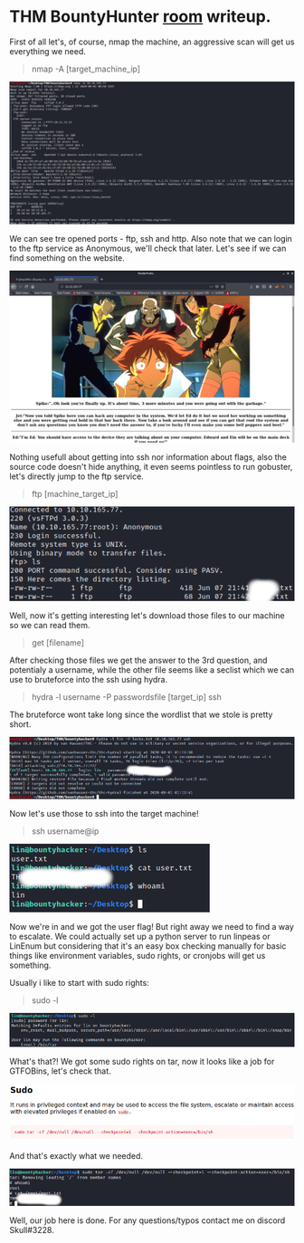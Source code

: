 # THM BountyHunter [room](https://tryhackme.com/room/cowboyhacker) writeup.
First of all let's, of course, nmap the machine, an aggressive scan will get us everything we need.

> nmap -A [target_machine_ip]

![Nmap result](nmap.png)

We can see tre opened ports - ftp, ssh and http. Also note that we can login to the ftp service as Anonymous, we'll check that later. Let's see if we can find something on the website.

![website](port80.png)

Nothing usefull about getting into ssh nor information about flags, also the source code doesn't hide anything, it even seems pointless to run gobuster, let's directly jump to the ftp service.

> ftp [machine_target_ip]

![ftp](ftp.png)

Well, now it's getting interesting let's download those files to our machine so we can read them.

> get [filename]

After checking those files we get the answer to the 3rd question, and potentialy a username, while the other file seems like a seclist which we can use to bruteforce into the ssh using hydra.

> hydra -l username -P passwordsfile [target_ip] ssh

The bruteforce wont take long since the wordlist that we stole is pretty short.

![hydra](hydra.jpg)

Now let's use those to ssh into the target machine!

> ssh username@ip

![user.txt](user.png)

Now we're in and we got the user flag! But right away we need to find a way to escalate. We could actually set up a python server to run linpeas or LinEnum but considering that it's an easy box checking manually for basic things like environment variables, sudo rights, or cronjobs will get us something.

Usually i like to start with sudo rights:

> sudo -l

![sudo](sudorights.png)

What's that?! We got some sudo rights on tar, now it looks like a job for GTFOBins, let's check that.

![tar](tar.png)

And that's exactly what we needed.

![user](root.png)

Well, our job here is done. For any questions/typos contact me on discord Skull#3228.

